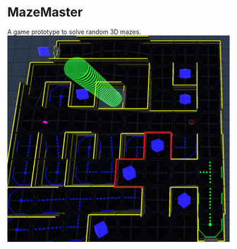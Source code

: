 # MazeMaster

A game prototype to solve random 3D mazes.
![screenshot](Screenshots/1.png?raw=true "1")
